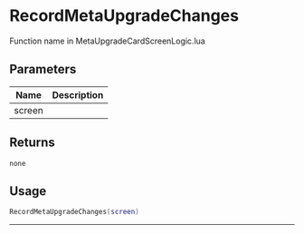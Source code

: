 # RecordMetaUpgradeChanges

Function name in MetaUpgradeCardScreenLogic.lua

## Parameters

| Name   | Description |
| ------ | ----------- |
| screen |             |

## Returns

`none`

## Usage

```lua
RecordMetaUpgradeChanges(screen)
```

---
